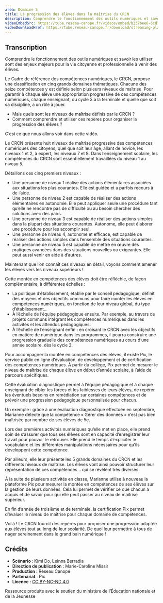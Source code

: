 ```yaml
---
area: Domaine 5
title: La progression des élèves dans la maîtrise du CRCN 
description: Comprendre le fonctionnement des outils numériques et savoir les utiliser sont des enjeux majeurs pour la vie citoyenne et professionnelle à venir des élèves. Quels sont les niveaux de maîtrise définis par le CRCN (Cadre de référence des compétences numériques) ? Comment comprendre et utiliser ces repères pour organiser la progression des élèves ?
videoEmbedSrc: https://tube.reseau-canope.fr/videos/embed/b237bee6-6cd7-4dd7-8c4d-9bfec80622cd
videoDownloadHref: https://tube.reseau-canope.fr/download/streaming-playlists/hls/videos/b237bee6-6cd7-4dd7-8c4d-9bfec80622cd-1080-fragmented.mp4
---
```


## Transcription

Comprendre le fonctionnement des outils numériques et savoir les utiliser sont des enjeux majeurs pour la vie citoyenne et professionnelle à venir des élèves.

Le Cadre de référence des compétences numériques, le CRCN, propose une classification en cinq grands domaines thématiques. Chacune des seize compétences y est définie selon plusieurs niveaux de maîtrise. Pour garantir à chaque élève une appropriation progressive de ces compétences numériques, chaque enseignant, du cycle 3 à la terminale et quelle que soit sa discipline, a un rôle à jouer.

- Mais quels sont les niveaux de maîtrise définis par le CRCN ?
- Comment comprendre et utiliser ces repères pour organiser la progression des élèves ?

C’est ce que nous allons voir dans cette vidéo.

Le CRCN présente huit niveaux de maîtrise progressive des compétences numériques des citoyens, quel que soit leur âge, allant de novice, les niveaux 1 et 2, à expert, les niveaux 7 et 8. Dans l’enseignement scolaire, les compétences du CRCN sont essentiellement travaillées du niveau 1 au niveau 5.

Détaillons ces cinq premiers niveaux :

- Une personne de niveau 1 réalise des actions élémentaires associées aux situations les plus courantes. Elle est guidée et a parfois recours à de l’aide.
- Une personne de niveau 2 est capable de réaliser des actions élémentaires en autonomie. Elle peut appliquer seule une procédure tant qu’elle ne rencontre pas de difficulté ou au besoin chercher des solutions avec des pairs.
- Une personne de niveau 3 est capable de réaliser des actions simples dans la plupart des situations courantes. Autonome, elle peut élaborer une procédure pour les accomplir seul.
- Une personne de niveau 4, autonome et efficace, est capable de réaliser des actions simples dans l’ensemble des situations courantes.
- Une personne de niveau 5 est capable de mettre en œuvre des pratiques avancées dans des situations nouvelles ou exigeantes. Elle peut aussi venir en aide à d’autres.

Maintenant que l’on connaît ces niveaux en détail, voyons comment amener les élèves vers les niveaux supérieurs !

Cette montée en compétences des élèves doit être réfléchie, de façon complémentaire, à différentes échelles :

- La politique d’établissement, établie par le conseil pédagogique, définit des moyens et des objectifs communs pour faire monter les élèves en compétences numériques, en fonction de leur niveau global, du type d’établissement…
- À l’échelle de l’équipe pédagogique ensuite. Par exemple, au travers de projets communs intégrant les compétences numériques dans les activités et les attendus pédagogiques.
- À l’échelle de l’enseignant enfin : en croisant le CRCN avec les objectifs en matière de numérique dans les programmes, il pourra construire une progression graduelle des compétences numériques au cours d’une année scolaire, dès le cycle 2.

Pour accompagner la montée en compétences des élèves, il existe Pix, le service public en ligne d’évaluation, de développement et de certification des compétences numériques. À partir du collège, Pix permet de mesurer le niveau de maîtrise de chaque élève en début d’année scolaire, à l’aide de parcours spécifiques.

Cette évaluation diagnostique permet à l’équipe pédagogique et à chaque enseignant de cibler les forces et les faiblesses de leurs élèves, de repérer les éventuels besoins en remédiation sur certaines compétences et de prévoir une progression pédagogique personnalisée pour chacun.

Un exemple : grâce à une évaluation diagnostique effectuée en septembre, Marianne détecte que la compétence « Gérer des données » n’est pas bien maîtrisée par nombre de ses élèves de 5e.

Lors des premières activités numériques qu’elle met en place, elle prend soin de s’assurer que tous ses élèves sont en capacité d’enregistrer leur travail pour pouvoir le retrouver. Elle prend le temps d’expliciter le vocabulaire et les différentes manipulations nécessaires pour qu’ils développent cette compétence.

Par ailleurs, elle leur présente les 5 grands domaines du CRCN et les différents niveaux de maîtrise. Les élèves vont ainsi pouvoir structurer leur représentation de ces compétences… qui se révèlent très diverses.

À la suite de plusieurs activités en classe, Marianne utilise à nouveau la plateforme Pix pour mesurer la montée en compétences de ses élèves sur la gestion de leurs données. Cela lui permet de vérifier ce que chacun a acquis et de savoir pour qui elle peut passer au niveau de maîtrise supérieur.

En fin d’année de troisième et de terminale, la certification Pix permet d’évaluer le niveau de maîtrise pour chaque domaine de compétences.

Voilà ! Le CRCN fournit des repères pour proposer une progression adaptée aux élèves tout au long de leur scolarité. De quoi leur permettre à tous de nager sereinement dans le grand bain numérique !

## Crédits

- **Scénario** : Kimi Do, Leinna Berradia
- **Direction de publication** : Marie-Caroline Missir
- **Production** : Réseau Canopé
- **Partenariat** : Pix
- **Licence** : [CC BY-NC-ND 4.0](https://creativecommons.org/licenses/by-nc-nd/4.0/deed.fr)

Ressource produite avec le soutien du ministère de l’Éducation nationale et de la Jeunesse
